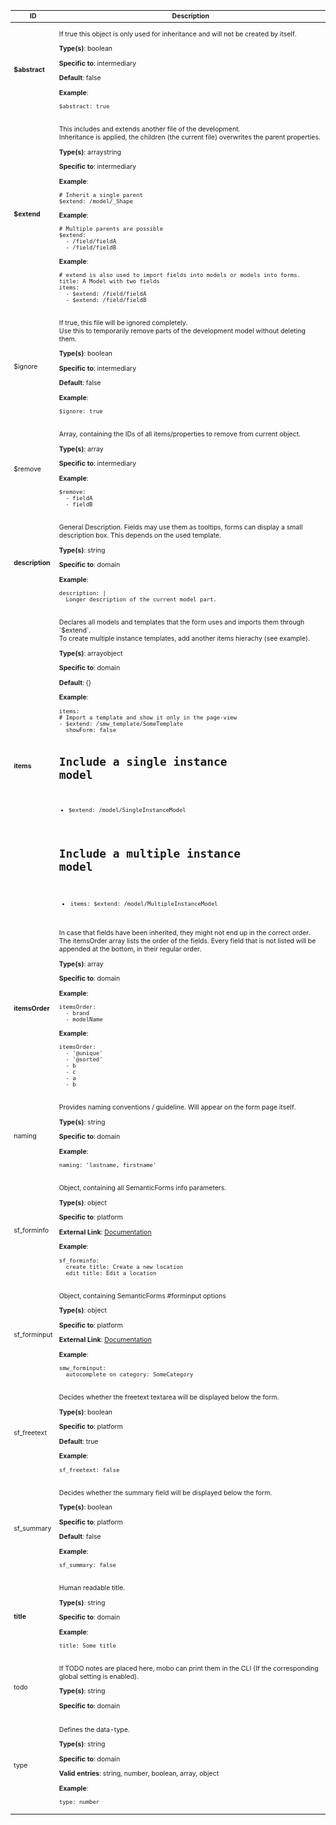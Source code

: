 <table class="schema-table" style="font-size: 0.75em;">
   <thead>
       <tr>
           <th>ID</th>
           <th>Description</th>
       </tr>
   </thead>
   <tbody>
       <tr>
           <td class="schema-propertyId"><strong>$abstract</strong></td>
           <td class="schema-description"><p class="schema-description">If true this object is only used for inheritance and will not be created by itself.
</p><p class="schema-types"><strong>Type(s)</strong>: <span class="schema-type schema-type-boolean">boolean</span></p><p class="schema-specifics"><strong>Specific to</strong>: <span class="schema-specific schema-specific-intermediary">intermediary</span></p><p class="schema-default"><strong>Default</strong>: false</p><p class="schema-example-header"><strong>Example</strong>:</p><pre class="schema-example"><code>$abstract: true
</code></pre></td>
       </tr>
       <tr>
           <td class="schema-propertyId"><strong>$extend</strong></td>
           <td class="schema-description"><p class="schema-description">This includes and extends another file of the development.<br>
Inheritance is applied, the children (the current file) overwrites the parent properties.
</p><p class="schema-types"><strong>Type(s)</strong>: <span class="schema-type schema-type-array">array</span><span class="schema-type schema-type-string">string</span></p><p class="schema-specifics"><strong>Specific to</strong>: <span class="schema-specific schema-specific-intermediary">intermediary</span></p><p class="schema-example-header"><strong>Example</strong>:</p><pre class="schema-example"><code># Inherit a single parent
$extend: /model/_Shape
</code></pre><p class="schema-example-header"><strong>Example</strong>:</p><pre class="schema-example"><code># Multiple parents are possible
$extend:
  - /field/fieldA
  - /field/fieldB
</code></pre><p class="schema-example-header"><strong>Example</strong>:</p><pre class="schema-example"><code># extend is also used to import fields into models or models into forms.
title: A Model with two fields
items:
  - $extend: /field/fieldA
  - $extend: /field/fieldB
</code></pre></td>
       </tr>
       <tr>
           <td class="schema-propertyId">$ignore</td>
           <td class="schema-description"><p class="schema-description">If true, this file will be ignored completely.<br>
Use this to temporarily remove parts of the development model without deleting them.
</p><p class="schema-types"><strong>Type(s)</strong>: <span class="schema-type schema-type-boolean">boolean</span></p><p class="schema-specifics"><strong>Specific to</strong>: <span class="schema-specific schema-specific-intermediary">intermediary</span></p><p class="schema-default"><strong>Default</strong>: false</p><p class="schema-example-header"><strong>Example</strong>:</p><pre class="schema-example"><code>$ignore: true
</code></pre></td>
       </tr>
       <tr>
           <td class="schema-propertyId">$remove</td>
           <td class="schema-description"><p class="schema-description">Array, containing the IDs of all items/properties to remove from current object.
</p><p class="schema-types"><strong>Type(s)</strong>: <span class="schema-type schema-type-array">array</span></p><p class="schema-specifics"><strong>Specific to</strong>: <span class="schema-specific schema-specific-intermediary">intermediary</span></p><p class="schema-example-header"><strong>Example</strong>:</p><pre class="schema-example"><code>$remove:
  - fieldA
  - fieldB
</code></pre></td>
       </tr>
       <tr>
           <td class="schema-propertyId"><strong>description</strong></td>
           <td class="schema-description"><p class="schema-description">General Description. Fields may use them as tooltips, forms can display a small description box.
This depends on the used template.
</p><p class="schema-types"><strong>Type(s)</strong>: <span class="schema-type schema-type-string">string</span></p><p class="schema-specifics"><strong>Specific to</strong>: <span class="schema-specific schema-specific-domain">domain</span></p><p class="schema-example-header"><strong>Example</strong>:</p><pre class="schema-example"><code>description: |
  Longer description of the current model part.
</code></pre></td>
       </tr>
       <tr>
           <td class="schema-propertyId"><strong>items</strong></td>
           <td class="schema-description"><p class="schema-description">Declares all models and templates that the form uses and imports them through `$extend`.<br>
To create multiple instance templates, add another items hierachy (see example).
</p><p class="schema-types"><strong>Type(s)</strong>: <span class="schema-type schema-type-array">array</span><span class="schema-type schema-type-object">object</span></p><p class="schema-specifics"><strong>Specific to</strong>: <span class="schema-specific schema-specific-domain">domain</span></p><p class="schema-default"><strong>Default</strong>: {}</p><p class="schema-example-header"><strong>Example</strong>:</p><pre class="schema-example"><code>items:
# Import a template and show it only in the page-view
- $extend: /smw_template/SomeTemplate
  showForm: false

# Include a single instance model
- $extend: /model/SingleInstanceModel

# Include a multiple instance model
- items:
    $extend: /model/MultipleInstanceModel
</code></pre></td>
       </tr>
       <tr>
           <td class="schema-propertyId"><strong>itemsOrder</strong></td>
           <td class="schema-description"><p class="schema-description">In case that fields have been inherited, they might not end up in the correct order.<br>
The itemsOrder array lists the order of the fields.
Every field that is not listed will be appended at the bottom, in their regular order.
</p><p class="schema-types"><strong>Type(s)</strong>: <span class="schema-type schema-type-array">array</span></p><p class="schema-specifics"><strong>Specific to</strong>: <span class="schema-specific schema-specific-domain">domain</span></p><p class="schema-example-header"><strong>Example</strong>:</p><pre class="schema-example"><code>itemsOrder:
  - brand
  - modelName
</code></pre><p class="schema-example-header"><strong>Example</strong>:</p><pre class="schema-example"><code>itemsOrder:
  - '@unique'
  - '@sorted'
  - b
  - c
  - a
  - b
</code></pre></td>
       </tr>
       <tr>
           <td class="schema-propertyId">naming</td>
           <td class="schema-description"><p class="schema-description">Provides naming conventions / guideline. Will appear on the form page itself.
</p><p class="schema-types"><strong>Type(s)</strong>: <span class="schema-type schema-type-string">string</span></p><p class="schema-specifics"><strong>Specific to</strong>: <span class="schema-specific schema-specific-domain">domain</span></p><p class="schema-example-header"><strong>Example</strong>:</p><pre class="schema-example"><code>naming: 'lastname, firstname'
</code></pre></td>
       </tr>
       <tr>
           <td class="schema-propertyId">sf_forminfo</td>
           <td class="schema-description"><p class="schema-description">Object, containing all SemanticForms info parameters.
</p><p class="schema-types"><strong>Type(s)</strong>: <span class="schema-type schema-type-object">object</span></p><p class="schema-specifics"><strong>Specific to</strong>: <span class="schema-specific schema-specific-platform">platform</span></p><p class="schema-link"><strong>External Link</strong>: <a href="https://www.mediawiki.org/wiki/Extension:Semantic_Forms/Defining_forms#.27info.27_tag target="_blank">Documentation</a></p><p class="schema-example-header"><strong>Example</strong>:</p><pre class="schema-example"><code>sf_forminfo:
  create title: Create a new location
  edit title: Edit a location
</code></pre></td>
       </tr>
       <tr>
           <td class="schema-propertyId">sf_forminput</td>
           <td class="schema-description"><p class="schema-description">Object, containing SemanticForms #forminput options
</p><p class="schema-types"><strong>Type(s)</strong>: <span class="schema-type schema-type-object">object</span></p><p class="schema-specifics"><strong>Specific to</strong>: <span class="schema-specific schema-specific-platform">platform</span></p><p class="schema-link"><strong>External Link</strong>: <a href="https://www.mediawiki.org/wiki/Extension:Semantic_Forms/Defining_forms#The_.23forminput_function target="_blank">Documentation</a></p><p class="schema-example-header"><strong>Example</strong>:</p><pre class="schema-example"><code>smw_forminput:
  autocomplete on category: SomeCategory
</code></pre></td>
       </tr>
       <tr>
           <td class="schema-propertyId">sf_freetext</td>
           <td class="schema-description"><p class="schema-description">Decides whether the freetext textarea will be displayed below the form.
</p><p class="schema-types"><strong>Type(s)</strong>: <span class="schema-type schema-type-boolean">boolean</span></p><p class="schema-specifics"><strong>Specific to</strong>: <span class="schema-specific schema-specific-platform">platform</span></p><p class="schema-default"><strong>Default</strong>: true</p><p class="schema-example-header"><strong>Example</strong>:</p><pre class="schema-example"><code>sf_freetext: false
</code></pre></td>
       </tr>
       <tr>
           <td class="schema-propertyId">sf_summary</td>
           <td class="schema-description"><p class="schema-description">Decides whether the summary field will be displayed below the form.
</p><p class="schema-types"><strong>Type(s)</strong>: <span class="schema-type schema-type-boolean">boolean</span></p><p class="schema-specifics"><strong>Specific to</strong>: <span class="schema-specific schema-specific-platform">platform</span></p><p class="schema-default"><strong>Default</strong>: false</p><p class="schema-example-header"><strong>Example</strong>:</p><pre class="schema-example"><code>sf_summary: false
</code></pre></td>
       </tr>
       <tr>
           <td class="schema-propertyId"><strong>title</strong></td>
           <td class="schema-description"><p class="schema-description">Human readable title.
</p><p class="schema-types"><strong>Type(s)</strong>: <span class="schema-type schema-type-string">string</span></p><p class="schema-specifics"><strong>Specific to</strong>: <span class="schema-specific schema-specific-domain">domain</span></p><p class="schema-example-header"><strong>Example</strong>:</p><pre class="schema-example"><code>title: Some title
</code></pre></td>
       </tr>
       <tr>
           <td class="schema-propertyId">todo</td>
           <td class="schema-description"><p class="schema-description">If TODO notes are placed here, mobo can print them in the CLI (If the corresponding global setting is enabled).
</p><p class="schema-types"><strong>Type(s)</strong>: <span class="schema-type schema-type-string">string</span></p><p class="schema-specifics"><strong>Specific to</strong>: <span class="schema-specific schema-specific-domain">domain</span></p></td>
       </tr>
       <tr>
           <td class="schema-propertyId">type</td>
           <td class="schema-description"><p class="schema-description">Defines the data-type.
</p><p class="schema-types"><strong>Type(s)</strong>: <span class="schema-type schema-type-string">string</span></p><p class="schema-specifics"><strong>Specific to</strong>: <span class="schema-specific schema-specific-domain">domain</span></p><p class="schema-enum"><strong>Valid entries</strong>: string, number, boolean, array, object</p><p class="schema-example-header"><strong>Example</strong>:</p><pre class="schema-example"><code>type: number
</code></pre></td>
       </tr>
   </tbody>
</table>
